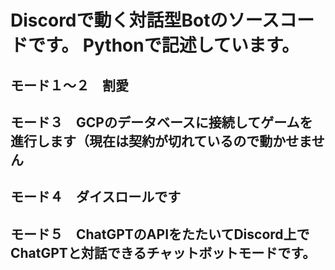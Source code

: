 # Discordで動く対話型Botのソースコードです。  Pythonで記述しています。
## モード１～２　割愛  
## モード３　GCPのデータベースに接続してゲームを進行します（現在は契約が切れているので動かせません  
## モード４　ダイスロールです  
## モード５　ChatGPTのAPIをたたいてDiscord上でChatGPTと対話できるチャットボットモードです。
